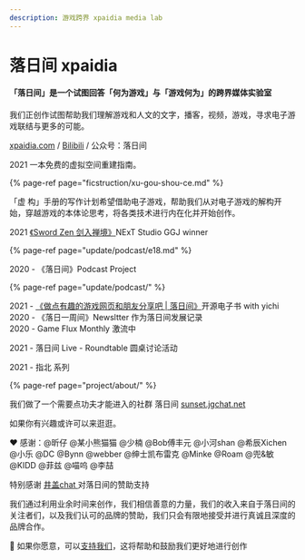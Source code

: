 ```yaml
---
description: 游戏跨界 xpaidia media lab
---
```


# 落日间 xpaidia

#### **「落日间」是一个试图回答「何为游戏」与「游戏何为」的跨界媒体实验室**

我们正创作试图帮助我们理解游戏和人文的文字，播客，视频，游戏，寻求电子游戏联结与更多的可能。

[xpaidia.com](https://xpaidia.com) / [Bilibili](https://space.bilibili.com/3169565) / 公众号：落日间 



2021 一本免费的虚拟空间重建指南。

{% page-ref page="ficstruction/xu-gou-shou-ce.md" %}

「虚 构」手册的写作计划希望借助电子游戏，帮助我们从对电子游戏的解构开始，穿越游戏的本体论思考，将各类技术进行内在化并开始创作。

2021 [《Sword Zen 剑入禅境》](https://yezi.itch.io/sz)NExT Studio GGJ winner

{% page-ref page="update/podcast/e18.md" %}

2020 - 《落日间》Podcast Project

{% page-ref page="update/podcast/" %}

2021 - [《做点有趣的游戏网页和朋友分享吧 \| 落日间》](https://luorijian.gitbook.io/pweb/)开源电子书 with yichi   
2020 - 《落日一周间》Newsltter 作为落日间发展记录  
2020 - Game Flux Monthly 激流中

2021 - 落日间 Live - Roundtable 圆桌讨论活动

2021 - 指北 系列

{% page-ref page="project/about/" %}







我们做了一个需要点功夫才能进入的社群 落日间 [sunset.jgchat.net](sunset.jgchat.net) 

如果你有兴趣或许可以来逛逛。



❤ 感谢：@昕仔 @某小熊猫猫 @少楠 @Bob傅丰元 @小河shan @希辰Xichen @小乐 @DC @Bynn @webber @绅士凯布雷克 @Minke @Roam @兜&敏 @KIDD @菲兹 @喵呜 @李喆

特别感谢 [井盖chat ](https://jgchat.net/)对落日间的赞助支持

我们通过利用业余时间来创作，我们相信善意的力量，我们的收入来自于落日间的关注者们，以及我们认可的品牌的赞助，我们只会有限地接受并进行真诚且深度的品牌合作。

🐖 如果你愿意，可以[支持我们](https://afdian.net/@sunset_studio)，这将帮助和鼓励我们更好地进行创作







